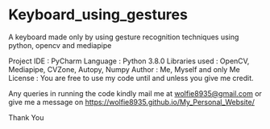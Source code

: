 # Keyboard_using_gestures
A keyboard made only by using gesture recognition techniques using python, opencv and mediapipe

Project IDE : PyCharm
Language : Python 3.8.0
Libraries used : OpenCV, Mediapipe, CVZone, Autopy, Numpy
Author : Me, Myself and only Me
License : You are free to use my code until and unless you give me credit.

Any queries in running the code kindly mail me at wolfie8935@gmail.com or give me a message on https://wolfie8935.github.io/My_Personal_Website/

Thank You
